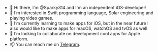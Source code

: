 - 👋 Hi there, I’m @Sparky314 and I'm an independent iOS-developer!
- 👀 I’m interested in Swift programming language, Solar engineering and playing video games. 
- 🌱 I’m currently learning to make apps for iOS, but in the near future I also would like to make apps for macOS, watchOS and tvOS as well.
- 💞️ I’m looking to collaborate on development cool apps for Apple platform.  
- 📫 You can reach me on [Telegram](https://t.me/SeryozhaSparky).

<!---
Sparky314/Sparky314 is a ✨ special ✨ repository because its `README.md` (this file) appears on your GitHub profile.
You can click the Preview link to take a look at your changes.
--->
